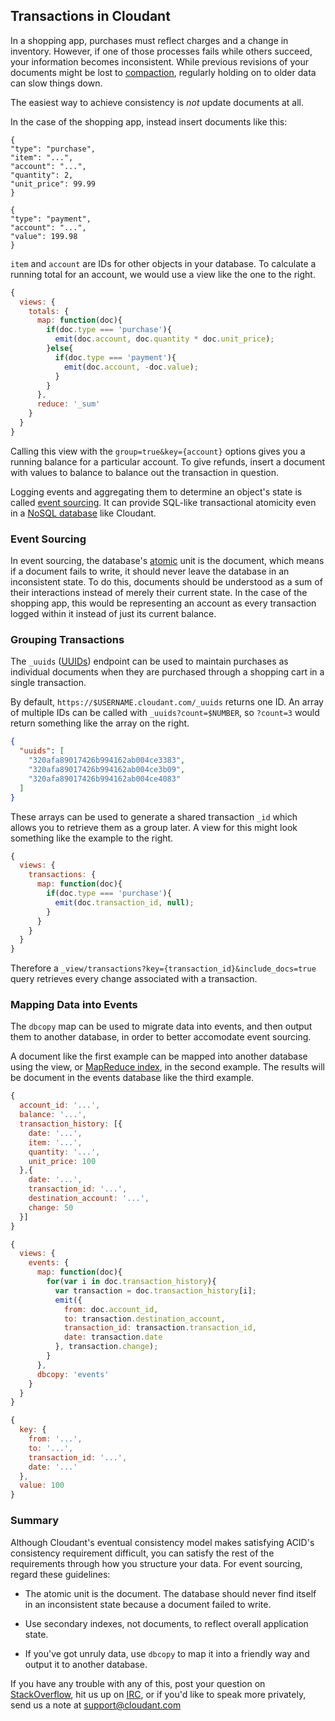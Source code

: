 ## Transactions in Cloudant

In a shopping app, purchases must reflect charges and a change in inventory. However, if one of those processes fails while others succeed, your information becomes inconsistent. While previous revisions of your documents might be lost to [compaction](http://en.wikipedia.org/wiki/Data_compaction), regularly holding on to older data can slow things down.

The easiest way to achieve consistency is *not* update documents at all.

In the case of the shopping app, instead insert documents like this:

`{`<br>
`"type": "purchase",`<br>
`"item": "...",`<br>
`"account": "...",`<br>
`"quantity": 2,`<br>
`"unit_price": 99.99`<br>
`}`

`{`<br>
`"type": "payment",`<br>
`"account": "...",`<br>
`"value": 199.98`<br>
`}`

`item` and `account` are IDs for other objects in your database. To calculate a running total for an account, we would use a view like the one to the right.

```javascript
{
  views: {
    totals: {
      map: function(doc){
        if(doc.type === 'purchase'){
          emit(doc.account, doc.quantity * doc.unit_price);
        }else{
          if(doc.type === 'payment'){
            emit(doc.account, -doc.value);
          } 
        }
      },
      reduce: '_sum'
    }
  }
}
```

Calling this view with the `group=true&key={account}` options gives you a running balance for a particular account. To give refunds, insert a document with values to balance to balance out the transaction in question.

Logging events and aggregating them to determine an object's state is called [event sourcing](http://martinfowler.com/eaaDev/EventSourcing.html). It can provide SQL-like transactional atomicity even in a [NoSQL database](#json) like Cloudant.

### Event Sourcing

In event sourcing, the database's [atomic](#acid_atomic) unit is the document, which means if a document fails to write, it should never leave the database in an inconsistent state. To do this, documents should be understood as a sum of their interactions instead of merely their current state. In the case of the shopping app, this would be representing an account as every transaction logged within it instead of just its current balance.

### Grouping Transactions

The `_uuids` ([UUIDs](http://en.wikipedia.org/wiki/Universally_unique_identifier)) endpoint can be used to maintain purchases as individual documents when they are purchased through a shopping cart in a single transaction.

By default, `https://$USERNAME.cloudant.com/_uuids` returns one ID. An array of multiple IDs can be called with `_uuids?count=$NUMBER`, so `?count=3` would return something like the array on the right.

```json
{
  "uuids": [
    "320afa89017426b994162ab004ce3383",
    "320afa89017426b994162ab004ce3b09",
    "320afa89017426b994162ab004ce4083"
  ]
}
```

These arrays can be used to generate a shared transaction `_id` which allows you to retrieve them as a group later. A view for this might look something like the example to the right.

```javascript
{
  views: {
    transactions: {
      map: function(doc){
        if(doc.type === 'purchase'){
          emit(doc.transaction_id, null);
        }
      }
    }
  }
}
```

Therefore a `_view/transactions?key={transaction_id}&include_docs=true` query retrieves every change associated with a transaction.

### Mapping Data into Events

The `dbcopy` map can be used to migrate data into events, and then output them to another database, in order to better accomodate event sourcing.

A document like the first example can be mapped into another database using the view, or [MapReduce index](#mapreduce), in the second example. The results will be document in the events database like the third example.

```javascript
{
  account_id: '...',
  balance: '...',
  transaction_history: [{
    date: '...',
    item: '...',
    quantity: '...',
    unit_price: 100
  },{
    date: '...',
    transaction_id: '...',
    destination_account: '...',
    change: 50
  }]
}
```

```javascript
{
  views: {
    events: {
      map: function(doc){
        for(var i in doc.transaction_history){
          var transaction = doc.transaction_history[i];
          emit({
            from: doc.account_id,
            to: transaction.destination_account,
            transaction_id: transaction.transaction_id,
            date: transaction.date
          }, transaction.change);
        }
      },
      dbcopy: 'events'
    }
  }
}
```

```javascript
{
  key: {
    from: '...',
    to: '...',
    transaction_id: '...',
    date: '...'
  },
  value: 100
}
```

### Summary

Although Cloudant's eventual consistency model makes satisfying ACID's
consistency requirement difficult, you can satisfy the rest of the
requirements through how you structure your data. For event sourcing,
regard these guidelines:

-   The atomic unit is the document. The database should never find
    itself in an inconsistent state because a document failed to write.

-   Use secondary indexes, not documents, to reflect overall application
    state.

-   If you've got unruly data, use `dbcopy` to map it into a friendly
    way and output it to another database.

If you have any trouble with any of this, post your question on
[StackOverflow](http://stackoverflow.com/search?tab=votes&q=cloudant%20is%3aquestion),
hit us up on
[IRC](http://webchat.freenode.net/?channels=cloudant&uio=MTE9MTk117), or
if you'd like to speak more privately, send us a note at
<support@cloudant.com>
